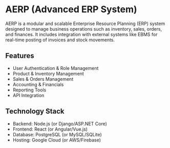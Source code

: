 # AERP (Advanced ERP System)
AERP is a modular and scalable Enterprise Resource Planning (ERP) system designed to manage business operations such as inventory, sales, orders, and finances. It includes integration with external systems like EBMS for real-time posting of invoices and stock movements.

## Features
- User Authentication & Role Management
- Product & Inventory Management
- Sales & Orders Management
- Accounting & Financials
- Reporting Tools
- API Integration

## Technology Stack
- Backend: Node.js (or Django/ASP.NET Core)
- Frontend: React (or Angular/Vue.js)
- Database: PostgreSQL (or MySQL/SQLite)
- Hosting: Google Cloud (or AWS/Firebase)
